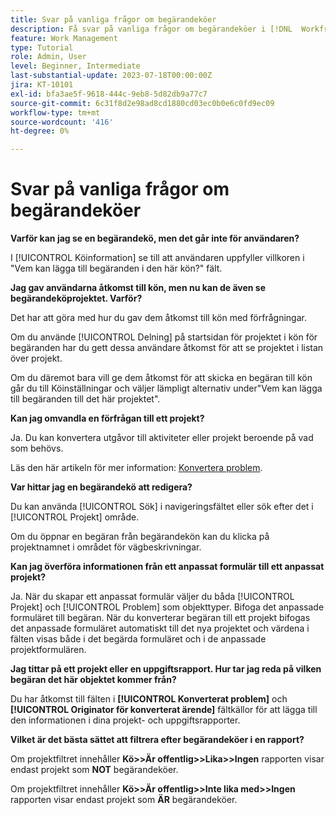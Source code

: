 ```yaml
---
title: Svar på vanliga frågor om begärandeköer
description: Få svar på vanliga frågor om begärandeköer i [!DNL  Workfront].
feature: Work Management
type: Tutorial
role: Admin, User
level: Beginner, Intermediate
last-substantial-update: 2023-07-18T00:00:00Z
jira: KT-10101
exl-id: bfa3ae5f-9618-444c-9eb8-5d82db9a77c7
source-git-commit: 6c31f8d2e98ad8cd1880cd03ec0b0e6c0fd9ec09
workflow-type: tm+mt
source-wordcount: '416'
ht-degree: 0%

---
```


# Svar på vanliga frågor om begärandeköer

**Varför kan jag se en begärandekö, men det går inte för användaren?**

I [!UICONTROL Köinformation] se till att användaren uppfyller villkoren i &quot;Vem kan lägga till begäranden i den här kön?&quot; fält.

**Jag gav användarna åtkomst till kön, men nu kan de även se begärandeköprojektet. Varför?**

Det har att göra med hur du gav dem åtkomst till kön med förfrågningar.

Om du använde [!UICONTROL Delning] på startsidan för projektet i kön för begäranden har du gett dessa användare åtkomst för att se projektet i listan över projekt.

Om du däremot bara vill ge dem åtkomst för att skicka en begäran till kön går du till Köinställningar och väljer lämpligt alternativ under&quot;Vem kan lägga till begäranden till det här projektet&quot;.

**Kan jag omvandla en förfrågan till ett projekt?**

Ja. Du kan konvertera utgåvor till aktiviteter eller projekt beroende på vad som behövs.

Läs den här artikeln för mer information: [Konvertera problem](https://experienceleague.adobe.com/docs/workfront/using/manage-work/issues/convert-issues/convert-issues-overview.html?lang=en).

**Var hittar jag en begärandekö att redigera?**

Du kan använda [!UICONTROL Sök] i navigeringsfältet eller sök efter det i [!UICONTROL Projekt] område.

Om du öppnar en begäran från begärandekön kan du klicka på projektnamnet i området för vägbeskrivningar.

**Kan jag överföra informationen från ett anpassat formulär till ett anpassat projekt?**

Ja. När du skapar ett anpassat formulär väljer du båda [!UICONTROL Projekt] och [!UICONTROL Problem] som objekttyper. Bifoga det anpassade formuläret till begäran. När du konverterar begäran till ett projekt bifogas det anpassade formuläret automatiskt till det nya projektet och värdena i fälten visas både i det begärda formuläret och i de anpassade projektformulären.

**Jag tittar på ett projekt eller en uppgiftsrapport. Hur tar jag reda på vilken begäran det här objektet kommer från?**

Du har åtkomst till fälten i **[!UICONTROL Konverterat problem]** och **[!UICONTROL Originator för konverterat ärende]** fältkällor för att lägga till den informationen i dina projekt- och uppgiftsrapporter.

**Vilket är det bästa sättet att filtrera efter begärandeköer i en rapport?**

Om projektfiltret innehåller **Kö>>Är offentlig>>Lika>>Ingen** rapporten visar endast projekt som **NOT** begärandeköer.

Om projektfiltret innehåller **Kö>>Är offentlig>>Inte lika med>>Ingen** rapporten visar endast projekt som **ÄR** begärandeköer.
